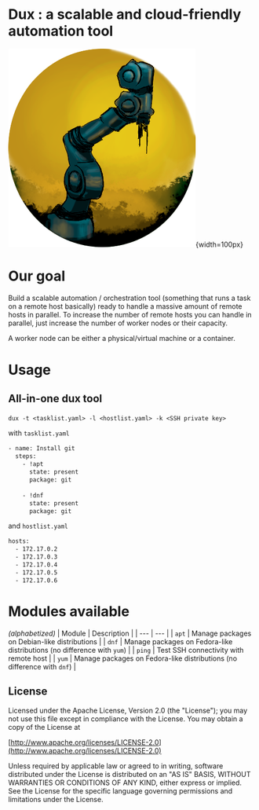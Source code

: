 # Dux : a scalable and cloud-friendly automation tool
![alt text](img/dux.png "Dux in the jungle"){width=100px}
# Our goal
Build a scalable automation / orchestration tool (something that runs a task on a remote host basically) ready to handle a massive amount of remote hosts in parallel. To increase the number of remote hosts you can handle in parallel, just increase the number of worker nodes or their capacity.

A worker node can be either a physical/virtual machine or a container.

# Usage

## All-in-one dux tool

`dux -t <tasklist.yaml> -l <hostlist.yaml> -k <SSH private key>`

with `tasklist.yaml`
~~~
- name: Install git
  steps:
    - !apt
      state: present
      package: git
    
    - !dnf
      state: present
      package: git
~~~
and `hostlist.yaml`
~~~
hosts:
  - 172.17.0.2
  - 172.17.0.3
  - 172.17.0.4
  - 172.17.0.5
  - 172.17.0.6
~~~

# Modules available
*(alphabetized)*
| Module | Description |
| ---      | ---      |
| `apt`   | Manage packages on Debian-like distributions |
| `dnf` | Manage packages on Fedora-like distributions (no difference with `yum`) |
| `ping`   | Test SSH connectivity with remote host |
| `yum` | Manage packages on Fedora-like distributions (no difference with `dnf`) |

## License
Licensed under the Apache License, Version 2.0 (the "License");
you may not use this file except in compliance with the License.
You may obtain a copy of the License at

[http://www.apache.org/licenses/LICENSE-2.0](http://www.apache.org/licenses/LICENSE-2.0)

Unless required by applicable law or agreed to in writing, software
distributed under the License is distributed on an "AS IS" BASIS,
WITHOUT WARRANTIES OR CONDITIONS OF ANY KIND, either express or implied.
See the License for the specific language governing permissions and
limitations under the License.
